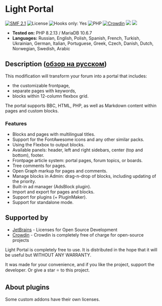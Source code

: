 # Light Portal

[![SMF 2.1](https://img.shields.io/badge/SMF-2.1-ed6033.svg?style=flat)](https://github.com/SimpleMachines/SMF2.1)
![License](https://img.shields.io/github/license/dragomano/light-portal)
![Hooks only: Yes](https://img.shields.io/badge/Hooks%20only-YES-blue)
![PHP](https://img.shields.io/badge/PHP-^8.0-blue.svg?style=flat)
[![Crowdin](https://badges.crowdin.net/light-portal/localized.svg)](https://crowdin.com/project/light-portal)
[![](https://img.shields.io/badge/Demo-Forum-brightgreen.svg)](https://demo.dragomano.ru)
[![](https://img.shields.io/badge/Docs-Site-orange.svg)](https://dragomano.github.io/Light-Portal/)

- **Tested on:** PHP 8.2.13 / MariaDB 10.6.7
- **Languages:** Russian, English, Polish, Spanish, French, Turkish, Ukrainian, German, Italian, Portuguese, Greek, Czech, Danish, Dutch, Norwegian, Swedish, Arabic

## Description ([обзор на русском](https://dragomano.ru/mods/light-portal))

This modification will transform your forum into a portal that includes:

- the customizable frontpage,
- separate pages with keywords,
- blocks within 12-column flexbox grid.

The portal supports BBC, HTML, PHP, as well as Markdown content within pages and custom blocks.

### Features

- Blocks and pages with multilingual titles.
- Support for the FontAwesome icons and any other similar packs.
- Using the Flexbox to output blocks.
- Available panels: header, left and right sidebars, center (top and bottom), footer.
- Frontpage article system: portal pages, forum topics, or boards.
- Tree comments for pages.
- Open Graph markup for pages and comments.
- Manage blocks in Admin: drag-n-drop of blocks, including updating of the priority.
- Built-in ad manager (AdsBlock plugin).
- Import and export for pages and blocks.
- Support for plugins (+ PluginMaker).
- Support for standalone mode.

## Supported by

- [JetBrains](https://www.jetbrains.com/?from=LightPortal) - Licenses for Open Source Development
- [Crowdin](https://crowdin.com/project/light-portal) - Crowdin is completely free of charge for open-source projects

Light Portal is completely free to use. It is distributed in the hope that it will be useful but WITHOUT ANY WARRANTY.

It was made for your convenience, and if you like the project, support the developer. Or give a star ⭐️ to this project.

## About plugins

Some custom addons have their own licenses.
